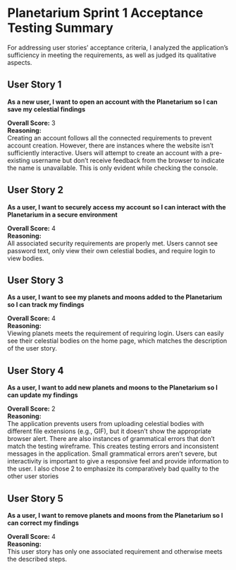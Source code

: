 # Planetarium Sprint 1 Acceptance Testing Summary

For addressing user stories’ acceptance criteria, I analyzed the application’s sufficiency in meeting the requirements, as well as judged its qualitative aspects.

## User Story 1
**As a new user, I want to open an account with the Planetarium so I can save my celestial findings**

**Overall Score:** 3  
**Reasoning:**  
Creating an account follows all the connected requirements to prevent account creation. However, there are instances where the website isn’t sufficiently interactive. Users will attempt to create an account with a pre-existing username but don’t receive feedback from the browser to indicate the name is unavailable. This is only evident while checking the console.



## User Story 2
**As a user, I want to securely access my account so I can interact with the Planetarium in a secure environment**

**Overall Score:** 4  
**Reasoning:**  
All associated security requirements are properly met. Users cannot see password text, only view their own celestial bodies, and require login to view bodies.



## User Story 3
**As a user, I want to see my planets and moons added to the Planetarium so I can track my findings**

**Overall Score:** 4  
**Reasoning:**  
Viewing planets meets the requirement of requiring login. Users can easily see their celestial bodies on the home page, which matches the description of the user story.



## User Story 4
**As a user, I want to add new planets and moons to the Planetarium so I can update my findings**

**Overall Score:** 2  
**Reasoning:**  
The application prevents users from uploading celestial bodies with different file extensions (e.g., GIF), but it doesn’t show the appropriate browser alert. There are also instances of grammatical errors that don’t match the testing wireframe. This creates testing errors and inconsistent messages in the application. Small grammatical errors aren’t severe, but interactivity is important to give a responsive feel and provide information to the user. I also chose 2 to emphasize its comparatively bad quality to the other user stories



## User Story 5
**As a user, I want to remove planets and moons from the Planetarium so I can correct my findings**

**Overall Score:** 4  
**Reasoning:**  
This user story has only one associated requirement and otherwise meets the described steps.
